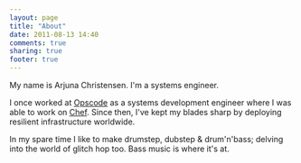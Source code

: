 ```yaml
---
layout: page
title: "About"
date: 2011-08-13 14:40
comments: true
sharing: true
footer: true
---
```


My name is Arjuna Christensen. I'm a systems engineer.

I once worked at [Opscode](http://www.opscode.com) as a systems development engineer where I was
able to work on [Chef](http://www.opscode.com/chef). Since then, I've kept my blades sharp by
deploying resilient infrastructure worldwide.

In my spare time I like to make drumstep, dubstep & drum'n'bass;
delving into the world of glitch hop too. Bass music is where it's at.
